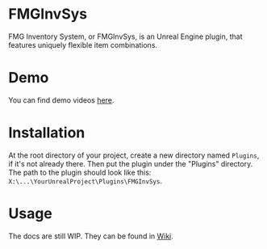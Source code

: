 # FMGInvSys
FMG Inventory System, or FMGInvSys, is an Unreal Engine plugin, that features uniquely flexible item combinations.

# Demo
You can find demo videos [here](https://www.freemanmakesgames.pro/work/fmg-inv-sys).

# Installation
At the root directory of your project, create a new directory named `Plugins`, if it's not already there. Then put the plugin under the "Plugins" directory. The path to the plugin should look like this: `X:\...\YourUnrealProject\Plugins\FMGInvSys`.

# Usage
The docs are still WIP. They can be found in [Wiki](https://github.com/FreemanMakesGames/FMGInvSys/wiki).
